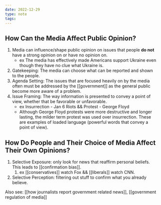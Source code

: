 ```yaml
---
date: 2022-12-29
type: note
tags:
---
```


## How Can the Media Affect Public Opinion?
1. Media can influence/shape public opinion on issues that people **do not** have a strong opinion on or have no opinion on.
	- ex The media has effectively made Americans support Ukraine even though they have no clue what Ukraine is.
2. Gatekeeping: The media can choose what can be reported and shown to the people.
3. Agenda Setting: The issues that are focused heavily on by the media often must be addressed by the [[government]] as the general public become more aware of a problem.
4. Issue Framing: The way information is presented to convey a point of view, whether that be favorable or unfavorable.
	- ex Insurrection - Jan 6 Riots && Protest - George Floyd
	- Although George Floyd protests were more destructive and longer lasting, the milder term protest was used over insurrection. These are examples of loaded language (powerful words that convey a point of view).

## How Do People and Their Choice of Media Affect Their Own Opinions?
1. Selective Exposure: only look for news that reaffirm personal beliefs. This leads to [[confirmation bias]].
	1. ex [[conservatives]] watch Fox && [[liberals]] watch CNN.
2. Selective Perception: filtering out stuff to confirm what you already believe.

Also see: [[how journalists report government related news]], [[government regulation of media]]
